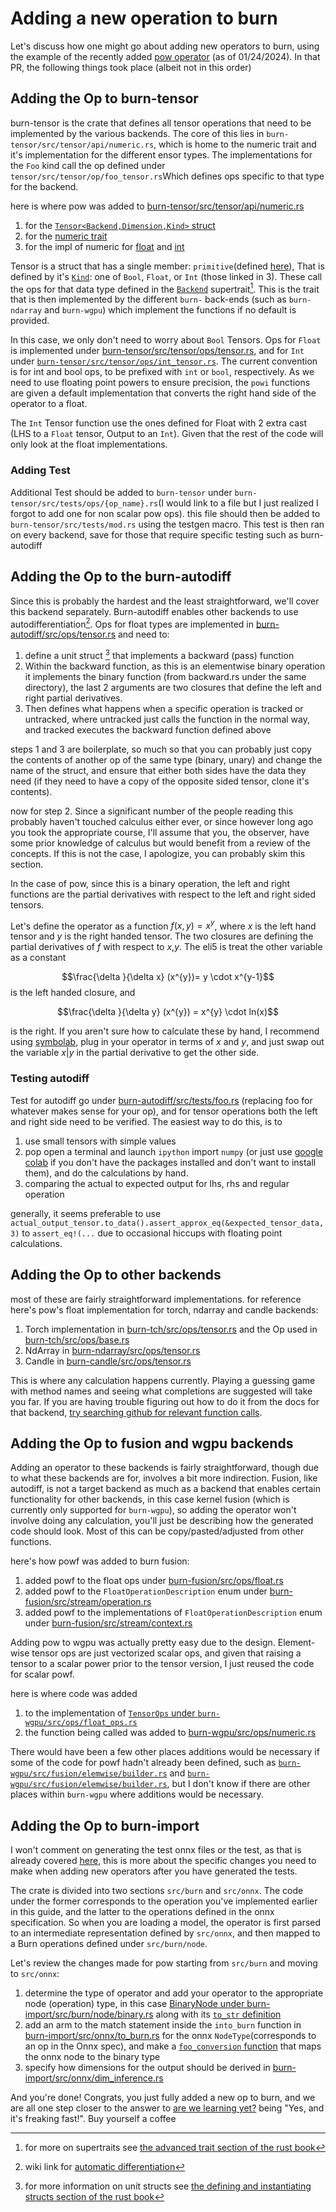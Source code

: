 # Adding a new operation to burn

Let's discuss how one might go about adding new operators to burn, using the example of the recently added [pow operator](https://github.com/tracel-ai/burn/pull/1133/files) (as of 01/24/2024). In that PR, the following things took place (albeit not in this order)

## Adding the Op to burn-tensor

burn-tensor is the crate that defines all tensor operations that need to be implemented by the various backends. The core of this lies in  `burn-tensor/src/tensor/api/numeric.rs`, which is home to the numeric trait and it's implementation for the different ensor types. The implementations for the `Foo` kind call the op defined under `tensor/src/tensor/op/foo_tensor.rs`Which defines ops specific to that type for the backend.

here is where pow was added to [burn-tensor/src/tensor/api/numeric.rs](https://github.com/tracel-ai/burn/blob/3b7d9feede702cd616c273fa9eba9fbf14f66964/burn-tensor/src/tensor/api/numeric.rs#L1618)

1. for the [`Tensor<Backend,Dimension,Kind>` struct](https://github.com/tracel-ai/burn/blob/3b7d9feede702cd616c273fa9eba9fbf14f66964/burn-tensor/src/tensor/api/numeric.rs#L553)
2. for the [numeric trait](https://github.com/tracel-ai/burn/blob/3b7d9feede702cd616c273fa9eba9fbf14f66964/burn-tensor/src/tensor/api/numeric.rs#L1618)
3. for the impl of numeric for [float](https://github.com/tracel-ai/burn/blob/3b7d9feede702cd616c273fa9eba9fbf14f66964/burn-tensor/src/tensor/api/numeric.rs#L2186) and [int](https://github.com/tracel-ai/burn/blob/3b7d9feede702cd616c273fa9eba9fbf14f66964/burn-tensor/src/tensor/api/numeric.rs#L1903)

Tensor is a struct that has a single member: `primitive`(defined [here](https://github.com/tracel-ai/burn/blob/main/burn-tensor/src/tensor/api/base.rs)), That is defined by it's [`Kind`](https://github.com/tracel-ai/burn/blob/3b7d9feede702cd616c273fa9eba9fbf14f66964/burn-tensor/src/tensor/api/kind.rs#L15): one of  `Bool`, `Float`, or `Int` (those linked in 3). These call the ops for that data type defined in the [`Backend`](https://github.com/tracel-ai/burn/blob/3b7d9feede702cd616c273fa9eba9fbf14f66964/burn-tensor/src/tensor/backend/base.rs#L52) supertrait[^1]. This is the trait that is then implemented by the different `burn-` back-ends (such as `burn-ndarray` and `burn-wgpu`) which implement the functions if no default is provided.

In this case, we only don't need to worry about `Bool` Tensors. Ops for `Float` is implemented under [burn-tensor/src/tensor/ops/tensor.rs](https://github.com/tracel-ai/burn/blob/3b7d9feede702cd616c273fa9eba9fbf14f66964/burn-tensor/src/tensor/ops/tensor.rs#L873), and for `Int` under [`burn-tensor/src/tensor/ops/int_tensor.rs`](https://github.com/tracel-ai/burn/blob/e1d873abe2c2fa0bb316719c4761eaf796291166/burn-tensor/src/tensor/ops/int_tensor.rs#L486). The current convention is for int and bool ops, to be prefixed with `int` or `bool`, respectively. As we need to use floating point powers to ensure precision, the `powi` functions are given a default implementation that converts the right hand side of the operator to a float.

The `Int` Tensor function use the ones defined for Float with 2 extra cast (LHS to a `Float` tensor, Output to an `Int`). Given that the rest of the code will only look at the float implementations.

### Adding Test

Additional Test should be added to `burn-tensor` under `burn-tensor/src/tests/ops/{op_name}.rs`(I would link to a file but I just realized I forgot to add one for non scalar pow ops). this file should then be added to `burn-tensor/src/tests/mod.rs` using the testgen macro. This test is then ran on every backend, save for those that require specific testing such as burn-autodiff

## Adding the Op to the burn-autodiff

Since this is probably the hardest and the least straightforward, we'll cover this backend separately. Burn-autodiff enables other backends to use autodifferentiation[^2]. Ops for float types are implemented in [burn-autodiff/src/ops/tensor.rs](https://github.com/tracel-ai/burn/blob/e1d873abe2c2fa0bb316719c4761eaf796291166/burn-autodiff/src/ops/tensor.rs#L1523) and need to:

1. define a unit struct [^3] that implements a backward (pass) function
2. Within the backward function, as this is an elementwise binary operation it implements the binary function (from backward.rs under the same directory), the last 2 arguments are two closures that define the left and right partial derivatives.
3. Then defines what happens when a specific operation is tracked or untracked, where untracked just calls the function in the normal way, and tracked executes the backward function defined above

steps 1 and 3 are boilerplate, so much so that you can probably just copy the contents of another op of the same type (binary, unary) and change the name of the struct, and ensure that either both sides have the data they need (if they need to have a copy of the opposite sided tensor, clone it's contents).

now for step 2. Since a significant number of the people reading this probably haven't touched calculus either ever, or since however long ago you took the appropriate course, I'll assume that you, the observer, have some prior knowledge of calculus but would benefit from a review of the concepts. If this is not the case, I apologize, you can probably skim this section.

In the case of pow, since this is a binary operation, the left and right functions are the partial derivatives with respect to the left and right sided tensors.

Let's define the operator as a function $f(x,y)=x^{y}$, where $x$ is the left hand tensor and $y$ is the right handed tensor. The two closures are defining the partial derivatives of $f$ with respect to $x$,$y$. The eli5 is treat the other variable as a constant

$$\frac{\delta }{\delta x} (x^{y})= y \cdot x^{y-1}$$
is the left handed closure, and

$$\frac{\delta }{\delta y} (x^{y}) = x^{y} \cdot ln(x)$$

is the right. If you aren't sure how to calculate these by hand, I recommend using [symbolab](https://www.symbolab.com/solver/partial-derivative-calculator/%5Cfrac%7B%5Cpartial%7D%7B%5Cpartial%20x%7D%5Cleft(x%5E%7By%7D%5Cright)?or=input), plug in your operator in terms of $x$ and $y$, and just swap out the variable $x$|$y$ in the partial derivative to get the other side.

### Testing autodiff

Test for autodiff go under [burn-autodiff/src/tests/foo.rs](https://github.com/tracel-ai/burn/blob/4ca3e31601228952bb1c1492bc9cd2adf15b5cf1/burn-autodiff/src/tests/pow.rs#L31) (replacing foo for whatever makes sense for your op), and for tensor operations both the left and right side need to be verified. The easiest way to do this, is to

1. use small tensors with simple values
2. pop open a terminal and launch `ipython` import `numpy` (or just use [google colab](https://colab.google/) if you don't have the packages installed and don't want to install them),  and do the calculations by hand.
3. comparing the actual to expected output for lhs, rhs and regular operation

generally, it seems preferable to use `actual_output_tensor.to_data().assert_approx_eq(&expected_tensor_data,3)` to `assert_eq!(...` due to occasional hiccups with floating point calculations.

## Adding the Op to other backends

most of these are fairly straightforward implementations. for reference here's pow's float implementation for torch, ndarray and candle backends:

1. Torch implementation in [burn-tch/src/ops/tensor.rs](https://github.com/tracel-ai/burn/blob/main/burn-tch/src/ops/tensor.rs#L461) and the Op used in [burn-tch/src/ops/base.rs](https://github.com/tracel-ai/burn/blob/4ca3e31601228952bb1c1492bc9cd2adf15b5cf1/burn-tch/src/ops/base.rs#L443)
2. NdArray in [burn-ndarray/src/ops/tensor.rs](https://github.com/tracel-ai/burn/blob/main/burn-ndarray/src/ops/tensor.rs#L443)
3. Candle in [burn-candle/src/ops/tensor.rs](https://github.com/tracel-ai/burn/blob/4ca3e31601228952bb1c1492bc9cd2adf15b5cf1/burn-candle/src/ops/tensor.rs#L481)

This is where any calculation happens currently. Playing a guessing game with method names and seeing what completions are suggested will take you far. If you are having trouble figuring out how to do it from the docs for that backend, [try searching github for relevant function calls](https://docs.github.com/en/search-github/github-code-search/understanding-github-code-search-syntax).

## Adding the Op to fusion and wgpu backends

Adding an operator to these backends is fairly straightforward, though due to what these backends are for, involves a bit more indirection. Fusion, like autodiff, is not a target backend as much as a backend that enables certain functionality for other backends, in this case kernel fusion (which is currently only supported for `burn-wgpu`), so adding the operator won't involve doing any calculation, you'll just be describing how the generated code should look. Most of this can be copy/pasted/adjusted from other functions.

here's how powf was added to burn fusion:

1. added powf to the float ops under [burn-fusion/src/ops/float.rs](https://github.com/tracel-ai/burn/blob/0368409eb3a7beaeda598c0c8ce1dc0c2c8c07cc/burn-fusion/src/ops/float.rs#L1758)
2. added powf to the `FloatOperationDescription` enum under [burn-fusion/src/stream/operation.rs](https://github.com/tracel-ai/burn/blob/0368409eb3a7beaeda598c0c8ce1dc0c2c8c07cc/burn-fusion/src/stream/operation.rs#L385)
3. added powf to the implementations of `FloatOperationDescription` enum under [burn-fusion/src/stream/context.rs](https://github.com/tracel-ai/burn/blob/0368409eb3a7beaeda598c0c8ce1dc0c2c8c07cc/burn-fusion/src/stream/context.rs#L726)

 Adding pow to wgpu was actually pretty easy due to the design. Element-wise tensor ops are just vectorized scalar ops, and given that raising a tensor to a scalar power prior to the tensor version, I just reused the code for scalar powf.

here is where code was added

1. to the implementation of [`TensorOps` under `burn-wgpu/src/ops/float_ops.rs`](https://github.com/tracel-ai/burn/blob/0368409eb3a7beaeda598c0c8ce1dc0c2c8c07cc/burn-wgpu/src/ops/float_ops.rs#L513)
2. the function being called was added to [burn-wgpu/src/ops/numeric.rs](https://github.com/tracel-ai/burn/blob/0368409eb3a7beaeda598c0c8ce1dc0c2c8c07cc/burn-wgpu/src/ops/numeric.rs#L199)

There would have been a few other places additions would be necessary if some of the code for powf hadn't already been defined, such as [`burn-wgpu/src/fusion/elemwise/builder.rs`](https://github.com/tracel-ai/burn/blob/main/burn-wgpu/src/fusion/elemwise/optimization.rs) and [`burn-wgpu/src/fusion/elemwise/builder.rs`](https://github.com/tracel-ai/burn/blob/0368409eb3a7beaeda598c0c8ce1dc0c2c8c07cc/burn-wgpu/src/fusion/elemwise/builder.rs#L276), but I don't know if there are other places within `burn-wgpu` where additions would be necessary.

## Adding the Op to burn-import

I won't comment on generating the test onnx files or the test, as that is already covered [here](https://github.com/tracel-ai/burn/blob/main/burn-import/DEVELOPMENT.md#adding-new-operators), this is more about the specific changes you need to make when adding new operators after you have generated the tests.

The crate is divided into two sections `src/burn` and `src/onnx`. The code under the former corresponds to the operation you've implemented earlier in this guide, and the latter to the operations defined in the onnx specification. So when you are loading a model, the operator is first parsed to an intermediate representation defined by `src/onnx`, and then mapped to a Burn operations  defined under `src/burn/node`.

Let's review the changes made for pow starting from `src/burn` and moving to `src/onnx`:

1. determine the type of operator and add your operator to the appropriate node (operation) type, in this case [BinaryNode under burn-import/src/burn/node/binary.rs](https://github.com/tracel-ai/burn/blob/0368409eb3a7beaeda598c0c8ce1dc0c2c8c07cc/burn-import/src/burn/node/binary.rs#L160) along with its [`to_str` definition](https://github.com/tracel-ai/burn/blob/0368409eb3a7beaeda598c0c8ce1dc0c2c8c07cc/burn-import/src/burn/node/binary.rs#L9)
2. add an arm to the match statement inside the `into_burn` function in [burn-import/src/onnx/to_burn.rs](https://github.com/tracel-ai/burn/blob/0368409eb3a7beaeda598c0c8ce1dc0c2c8c07cc/burn-import/src/onnx/to_burn.rs#L269) for the onnx `NodeType`(corresponds to an op in the Onnx spec), and make a [`foo_conversion` function](https://github.com/tracel-ai/burn/blob/0368409eb3a7beaeda598c0c8ce1dc0c2c8c07cc/burn-import/src/onnx/to_burn.rs#L667) that maps the onnx node to the binary type
3. specify how dimensions for the output should be derived in [burn-import/src/onnx/dim_inference.rs](https://github.com/tracel-ai/burn/blob/0368409eb3a7beaeda598c0c8ce1dc0c2c8c07cc/burn-import/src/onnx/dim_inference.rs#L103)

And you're done! Congrats, you just fully added a new op to burn, and we are all one step closer to the answer to [are we learning yet?](https://www.arewelearningyet.com/) being "Yes, and it's freaking fast!". Buy yourself a coffee

[^1]: for more on supertraits see [the advanced trait section of the rust book](https://doc.rust-lang.org/book/ch19-03-advanced-traits.html#using-supertraits-to-require-one-traits-functionality-within-another-trait)
[^2]: wiki link for  [automatic differentiation](https://en.wikipedia.org/wiki/Automatic_differentiation)
[^3]: for more information on unit structs see [the defining and instantiating structs section of the rust book](https://doc.rust-lang.org/book/ch05-01-defining-structs.html#unit-like-structs-without-any-fields)
